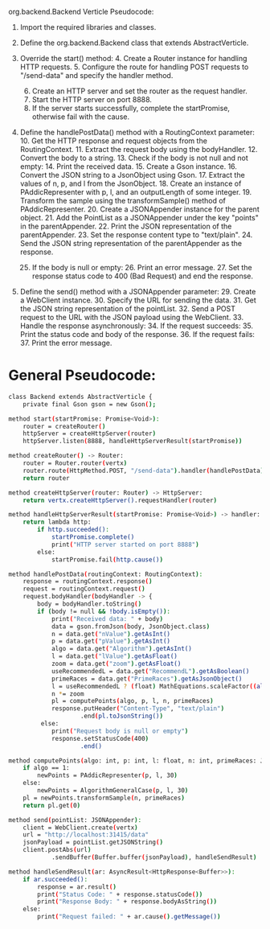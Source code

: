 org.backend.Backend Verticle Pseudocode:

1. Import the required libraries and classes.

2. Define the org.backend.Backend class that extends AbstractVerticle.

3. Override the start() method:
    4. Create a Router instance for handling HTTP requests.
    5. Configure the route for handling POST requests to "/send-data" and specify the handler method.

    6. Create an HTTP server and set the router as the request handler.
    7. Start the HTTP server on port 8888.
    8. If the server starts successfully, complete the startPromise, otherwise fail with the cause.

9. Define the handlePostData() method with a RoutingContext parameter:
    10. Get the HTTP response and request objects from the RoutingContext.
    11. Extract the request body using the bodyHandler.
    12. Convert the body to a string.
    13. Check if the body is not null and not empty:
        14. Print the received data.
        15. Create a Gson instance.
        16. Convert the JSON string to a JsonObject using Gson.
        17. Extract the values of n, p, and l from the JsonObject.
        18. Create an instance of PAddicRepresenter with p, l, and an outputLength of some integer.
        19. Transform the sample using the transformSample() method of PAddicRepresenter.
        20. Create a JSONAppender instance for the parent object.
        21. Add the PointList as a JSONAppender under the key "points" in the parentAppender.
        22. Print the JSON representation of the parentAppender.
        23. Set the response content type to "text/plain".
        24. Send the JSON string representation of the parentAppender as the response.

    25. If the body is null or empty:
        26. Print an error message.
        27. Set the response status code to 400 (Bad Request) and end the response.

28. Define the send() method with a JSONAppender parameter:
    29. Create a WebClient instance.
    30. Specify the URL for sending the data.
    31. Get the JSON string representation of the pointList.
    32. Send a POST request to the URL with the JSON payload using the WebClient.
    33. Handle the response asynchronously:
        34. If the request succeeds:
            35. Print the status code and body of the response.
        36. If the request fails:
            37. Print the error message.


# General Pseudocode:
```bash
class Backend extends AbstractVerticle {
    private final Gson gson = new Gson();

method start(startPromise: Promise<Void>):
    router = createRouter()
    httpServer = createHttpServer(router)
    httpServer.listen(8888, handleHttpServerResult(startPromise))

method createRouter() -> Router:
    router = Router.router(vertx)
    router.route(HttpMethod.POST, "/send-data").handler(handlePostData)
    return router

method createHttpServer(router: Router) -> HttpServer:
    return vertx.createHttpServer().requestHandler(router)

method handleHttpServerResult(startPromise: Promise<Void>) -> handler:
    return lambda http:
        if http.succeeded():
            startPromise.complete()
            print("HTTP server started on port 8888")
        else:
            startPromise.fail(http.cause())

method handlePostData(routingContext: RoutingContext):
    response = routingContext.response()
    request = routingContext.request()
    request.bodyHandler(bodyHandler -> {
        body = bodyHandler.toString()
        if (body != null && !body.isEmpty()):
            print("Received data: " + body)
            data = gson.fromJson(body, JsonObject.class)
            n = data.get("nValue").getAsInt()
            p = data.get("pValue").getAsInt()
            algo = data.get("Algorithm").getAsInt()
            l = data.get("lValue").getAsFloat()
            zoom = data.get("zoom").getAsFloat()
            useRecommendedL = data.get("RecommendL").getAsBoolean()
            primeRaces = data.get("PrimeRaces").getAsJsonObject()
            l = useRecommendedL ? (float) MathEquations.scaleFactor((algo == 1 ? p : p-1)) : l
            n *= zoom
            pl = computePoints(algo, p, l, n, primeRaces)
            response.putHeader("Content-Type", "text/plain")
                    .end(pl.toJsonString())
         else:
            print("Request body is null or empty")
            response.setStatusCode(400)
                    .end()

method computePoints(algo: int, p: int, l: float, n: int, primeRaces: JsonObject) -> PointList:
    if algo == 1:
        newPoints = PAddicRepresenter(p, l, 30)
    else:
        newPoints = AlgorithmGeneralCase(p, l, 30)
    pl = newPoints.transformSample(n, primeRaces)
    return pl.get(0)

method send(pointList: JSONAppender):
    client = WebClient.create(vertx)
    url = "http://localhost:31415/data"
    jsonPayload = pointList.getJSONString()
    client.postAbs(url)
            .sendBuffer(Buffer.buffer(jsonPayload), handleSendResult)

method handleSendResult(ar: AsyncResult<HttpResponse<Buffer>>):
    if ar.succeeded():
        response = ar.result()
        print("Status Code: " + response.statusCode())
        print("Response Body: " + response.bodyAsString())
    else:
        print("Request failed: " + ar.cause().getMessage())
```

